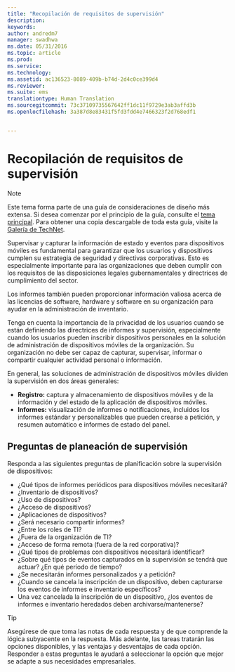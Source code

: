 ```yaml
---
title: "Recopilación de requisitos de supervisión"
description: 
keywords: 
author: andredm7
manager: swadhwa
ms.date: 05/31/2016
ms.topic: article
ms.prod: 
ms.service: 
ms.technology: 
ms.assetid: ac136523-8089-409b-b74d-2d4c0ce399d4
ms.reviewer: 
ms.suite: ems
translationtype: Human Translation
ms.sourcegitcommit: 73c37109735567642ff1dc11f9729e3ab3affd3b
ms.openlocfilehash: 3a387d8e83431f5fd3fdd4e7466323f2d768edf1


---
```


# Recopilación de requisitos de supervisión

>[!NOTE]
>Este tema forma parte de una guía de consideraciones de diseño más extensa. Si desea comenzar por el principio de la guía, consulte el [tema principal](mdm-design-considerations-guide.md). Para obtener una copia descargable de toda esta guía, visite la [Galería de TechNet](https://gallery.technet.microsoft.com/Mobile-Device-Management-7d401582).

Supervisar y capturar la información de estado y eventos para dispositivos móviles es fundamental para garantizar que los usuarios y dispositivos cumplen su estrategia de seguridad y directivas corporativas. Esto es especialmente importante para las organizaciones que deben cumplir con los requisitos de las disposiciones legales gubernamentales y directrices de cumplimiento del sector.

Los informes también pueden proporcionar información valiosa acerca de las licencias de software, hardware y software en su organización para ayudar en la administración de inventario. 

Tenga en cuenta la importancia de la privacidad de los usuarios cuando se están definiendo las directrices de informes y supervisión, especialmente cuando los usuarios pueden inscribir dispositivos personales en la solución de administración de dispositivos móviles de la organización. Su organización no debe ser capaz de capturar, supervisar, informar o compartir cualquier actividad personal o información.

En general, las soluciones de administración de dispositivos móviles dividen la supervisión en dos áreas generales:

- **Registro:** captura y almacenamiento de dispositivos móviles y de la información y del estado de la aplicación de dispositivos móviles.
- **Informes:** visualización de informes o notificaciones, incluidos los informes estándar y personalizables que pueden crearse a petición, y resumen automático e informes de estado del panel.

## Preguntas de planeación de supervisión

Responda a las siguientes preguntas de planificación sobre la supervisión de dispositivos:

- ¿Qué tipos de informes periódicos para dispositivos móviles necesitará?
 - ¿Inventario de dispositivos?
 - ¿Uso de dispositivos?
 - ¿Acceso de dispositivos?
 - ¿Aplicaciones de dispositivos?
- ¿Será necesario compartir informes?
 - ¿Entre los roles de TI?
 - ¿Fuera de la organización de TI?
 - ¿Acceso de forma remota (fuera de la red corporativa)?
- ¿Qué tipos de problemas con dispositivos necesitará identificar?
- ¿Sobre qué tipos de eventos capturados en la supervisión se tendrá que actuar? ¿En qué período de tiempo?
- ¿Se necesitarán informes personalizados y a petición?
- ¿Cuando se cancela la inscripción de un dispositivo, deben capturarse los eventos de informes e inventario específicos?
- Una vez cancelada la inscripción de un dispositivo, ¿los eventos de informes e inventario heredados deben archivarse/mantenerse?
 
>[!TIP]
>Asegúrese de que toma las notas de cada respuesta y de que comprende la lógica subyacente en la respuesta. Más adelante, las tareas tratarán las opciones disponibles, y las ventajas y desventajas de cada opción.  Responder a estas preguntas le ayudará a seleccionar la opción que mejor se adapte a sus necesidades empresariales.



<!--HONumber=Jul16_HO1-->



